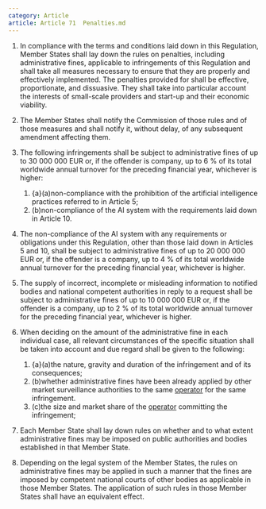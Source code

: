 ```yaml
---
category: Article
article: Article 71  Penalties.md
---
```


1. In compliance with the terms and conditions laid down in this Regulation, Member States shall lay down the rules on penalties, including administrative fines, applicable to infringements of this Regulation and shall take all measures necessary to ensure that they are properly and effectively implemented. The penalties provided for shall be effective, proportionate, and dissuasive. They shall take into particular account the interests of small-scale providers and start-up and their economic viability.

2. The Member States shall notify the Commission of those rules and of those measures and shall notify it, without delay, of any subsequent amendment affecting them.

3. The following infringements shall be subject to administrative fines of up to 30 000 000 EUR or, if the offender is company, up to 6 % of its total worldwide annual turnover for the preceding financial year, whichever is higher:

	1. {a}(a)non-compliance with the prohibition of the artificial intelligence practices referred to in Article 5;
	2. (b)non-compliance of the AI system with the requirements laid down in Article 10.

4. The non-compliance of the AI system with any requirements or obligations under this Regulation, other than those laid down in Articles 5 and 10, shall be subject to administrative fines of up to 20 000 000 EUR or, if the offender is a company, up to 4 % of its total worldwide annual turnover for the preceding financial year, whichever is higher.

5. The supply of incorrect, incomplete or misleading information to notified bodies and national competent authorities in reply to a request shall be subject to administrative fines of up to 10 000 000 EUR or, if the offender is a company, up to 2 % of its total worldwide annual turnover for the preceding financial year, whichever is higher.

6. When deciding on the amount of the administrative fine in each individual case, all relevant circumstances of the specific situation shall be taken into account and due regard shall be given to the following:

	1. {a}(a)the nature, gravity and duration of the infringement and of its consequences;
	2. (b)whether administrative fines have been already applied by other market surveillance authorities to the same [operator](operator.html) for the same infringement.
	3. (c)the size and market share of the [operator](operator.html) committing the infringement;

7. Each Member State shall lay down rules on whether and to what extent administrative fines may be imposed on public authorities and bodies established in that Member State.

8. Depending on the legal system of the Member States, the rules on administrative fines may be applied in such a manner that the fines are imposed by competent national courts of other bodies as applicable in those Member States. The application of such rules in those Member States shall have an equivalent effect.
